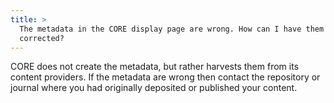 ```yaml
---
title: >
  The metadata in the CORE display page are wrong. How can I have them
  corrected?
---
```

CORE does not create the metadata, but rather harvests
them from its content providers. If the metadata are wrong
then contact the repository or journal where you had originally
deposited or published your content.
